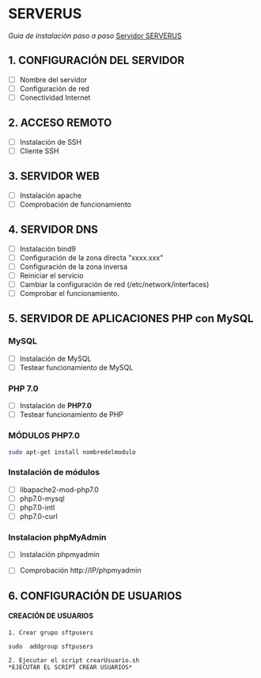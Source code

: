 # SERVERUS
*Guia de instalación paso a paso*
[Servidor SERVERUS](http://www.serverus.local "Servidor SERVERUS")

## 1. CONFIGURACIÓN DEL SERVIDOR
- [ ] Nombre del servidor
- [ ] Configuración de red
- [ ] Conectividad Internet

## 2. ACCESO REMOTO
- [ ] Instalación de SSH
- [ ] Cliente SSH

## 3. SERVIDOR WEB
- [ ] Instalación apache
- [ ] Comprobación de funcionamiento

## 4. SERVIDOR DNS
- [ ] Instalación bind9
- [ ] Configuración de la zona directa "xxxx.xxx"
- [ ] Configuración de la zona inversa 
- [ ] Reiniciar el servicio
- [ ] Cambiar la configuración de red (/etc/network/interfaces)
- [ ] Comprobar el funcionamiento.

## 5. SERVIDOR DE APLICACIONES PHP con MySQL

### MySQL

- [ ] Instalación de MySQL
- [ ] Testear funcionamiento de MySQL
    
### PHP 7.0
- [ ] Instalación de **PHP7.0**
- [ ] Testear funcionamiento de PHP
        
### MÓDULOS PHP7.0
```bash
sudo apt-get install nombredelmodulo
```
### Instalación de módulos
- [ ] libapache2-mod-php7.0 
- [ ] php7.0-mysql
- [ ] php7.0-intl
- [ ] php7.0-curl

### Instalacion phpMyAdmin
- [ ] Instalación phpmyadmin
- [ ] Comprobación http://IP/phpmyadmin
  
  
## 6. CONFIGURACIÓN DE USUARIOS

#### CREACIÓN DE USUARIOS

    1. Crear grupo sftpusers
    
    sudo  addgroup sftpusers
    
    2. Ejecutar el script crearUsuario.sh
    *EJECUTAR EL SCRIPT CREAR USUARIOS*  

